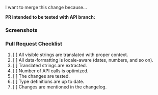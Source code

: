 I want to merge this change because...

<!-- Please mention all relevant issue numbers. -->

**PR intended to be tested with API branch:** <!-- For example: feature/warehouses  -->

### Screenshots

<!-- If your changes affect the UI, providing "before" and "after" screenshots will
greatly reduce the amount of work needed to review your work. -->

### Pull Request Checklist

<!-- Please keep this section. It will make maintainer's life easier. -->

1. [ ] All visible strings are translated with proper context.
1. [ ] All data-formatting is locale-aware (dates, numbers, and so on).
1. [ ] Translated strings are extracted.
1. [ ] Number of API calls is optimized.
1. [ ] The changes are tested.
1. [ ] Type definitions are up to date.
1. [ ] Changes are mentioned in the changelog.
